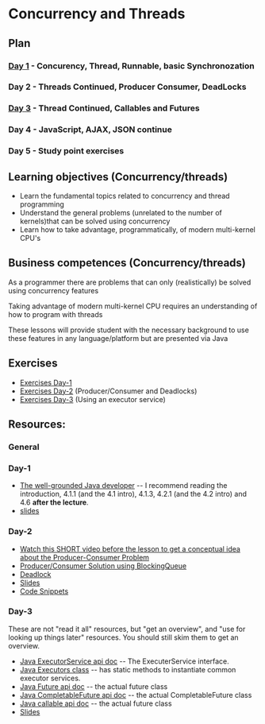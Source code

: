 # Concurrency and Threads

## Plan

### [Day 1](Day1) - Concurency, Thread, Runnable, basic Synchronozation

### Day 2 - Threads Continued, Producer Consumer, DeadLocks

### [Day 3](Day3) - Thread Continued, Callables and Futures

### Day 4 - JavaScript, AJAX, JSON continue

### Day 5 - Study point exercises

## Learning objectives (Concurrency/threads)
- Learn the fundamental topics related to concurrency and thread programming
- Understand the general problems (unrelated to the number of kernels)that can be solved using concurrency
- Learn how to take advantage, programmatically, of modern multi-kernel CPU's

## Business competences (Concurrency/threads)

As a programmer there are problems that can only (realistically) be solved using concurrency features

Taking advantage of modern multi-kernel CPU requires an understanding of how to program with threads

These lessons will provide student with the necessary background to use these features in any language/platform but are presented via Java


## Exercises 
- [Exercises Day-1](https://docs.google.com/document/d/1zezTIruAiSkhhNCRHJh4EYOcf_mgMblGs6U_XmQ3vp4/edit?usp=sharing)
- [Exercises Day-2](https://docs.google.com/document/d/1A3rBzbbppVZKx-YrGJKWdgsWKs8xNrTR2BeG7zVu6hg/edit?usp=sharing) (Producer/Consumer and Deadlocks)
- [Exercises Day-3](https://docs.google.com/document/d/1AkC59GQm5sbwWpKkideE9kI9KmbscIwKOygn9b_FJMU/edit?usp=sharing) (Using an executor service)

## Resources: 

### General

### Day-1

* [The well-grounded Java developer](https://manning-content.s3.amazonaws.com/download/e/15b9513-9763-41e7-9178-5cded4d02996/TWGJD_sample_ch04.pdf) -- I recommend reading the introduction, 4.1.1 (and the 4.1 intro), 4.1.3, 4.2.1 (and the 4.2 intro) and 4.6 **after the lecture**.
* [slides](https://docs.google.com/presentation/d/1BInXQP497r0TLDH7xUP7Oc06LcHXHkU58IocN-g3djo/edit?usp=sharing)


### Day-2

- [Watch this SHORT video before the lesson to get a conceptual idea about the Producer-Consumer Problem](https://www.youtube.com/watch?v=VXJSJ6c3ZIs)
- [Producer/Consumer Solution using BlockingQueue](http://www.java67.com/2015/12/producer-consumer-solution-using-blocking-queue-java.html)
- [Deadlock](https://en.wikipedia.org/wiki/Deadlock)
- [Slides](https://docs.google.com/presentation/d/1GVBy3TSMdaFfSZphN79utRxk1koPO8i9NuNoCX3lKNs/edit?usp=sharing)
- [Code Snippets](https://docs.google.com/document/d/1UwsbhJWybxGbCzWB-pYp8VLeJdGwYsxlsAJvpinZGlc/edit?usp=sharing)

### Day-3
These are not "read it all" resources, but "get an overview", and "use for
looking up things later" resources. You should still skim them to get an
overview.

* [Java ExecutorService api doc](https://docs.oracle.com/javase/8/docs/api/java/util/concurrent/ExecutorService.html#submit(java.util.concurrent.Callable)) -- The ExecuterService interface.
* [Java Executors class](https://docs.oracle.com/javase/8/docs/api/java/util/concurrent/Executors.html) -- has static methods to instantiate common executor services.
* [Java Future api doc](https://docs.oracle.com/javase/7/docs/api/java/util/concurrent/Future.html) -- the actual future class
* [Java CompletableFuture api doc](https://docs.oracle.com/javase/8/docs/api/java/util/concurrent/CompletableFuture.html) -- the actual CompletableFuture class
* [Java callable api doc](https://docs.oracle.com/javase/8/docs/api/java/util/concurrent/Callable.html) -- the actual future class
* [Slides](Day3)
